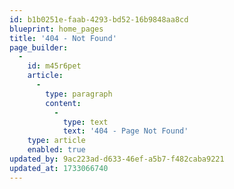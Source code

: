 ```yaml
---
id: b1b0251e-faab-4293-bd52-16b9848aa8cd
blueprint: home_pages
title: '404 - Not Found'
page_builder:
  -
    id: m45r6pet
    article:
      -
        type: paragraph
        content:
          -
            type: text
            text: '404 - Page Not Found'
    type: article
    enabled: true
updated_by: 9ac223ad-d633-46ef-a5b7-f482caba9221
updated_at: 1733066740
---
```

